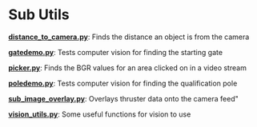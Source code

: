 # Sub Utils

[**distance_to_camera.py**](sub_utils/src/distance_to_camera.py): Finds the distance an object is from the camera

[**gatedemo.py**](sub_utils/src/gatedemo.py): Tests computer vision for finding the starting gate 

[**picker.py**](sub_utils/src/picker.py): Finds the BGR values for an area clicked on in a video stream

[**poledemo.py**](sub_utils/src/poledemo.py): Tests computer vision for finding the qualification pole

[**sub_image_overlay.py**](sub_utils/src/sub_image_overlay.py): Overlays thruster data onto the camera feed"

[**vision_utils.py**](sub_utils/src/vision_utils.py): Some useful functions for vision to use
